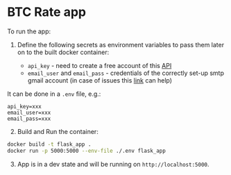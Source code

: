 # BTC Rate app

To run the app:

1. Define the following secrets as environment variables to pass them later on to the built docker container:

    - `api_key` - need to create a free account of this [API](https://apilayer.com/marketplace/category/conversion-apis)
    - `email_user` and `email_pass` - credentials of the correctly set-up smtp gmail account (in case of issues
      this [link](https://www.pythonfixing.com/2022/07/fixed-smtplibsmtpauthenticationerror.html) can help)

It can be done in a `.env` file, e.g.:

```
api_key=xxx
email_user=xxx
email_pass=xxx
```

2. Build and Run the container:

```bash
docker build -t flask_app .
docker run -p 5000:5000 --env-file ./.env flask_app
```

3. App is in a dev state and will be running on ```http://localhost:5000```.



